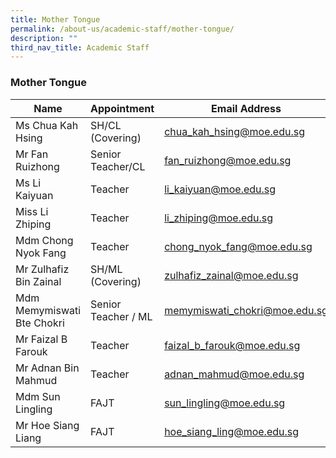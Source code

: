 ```yaml
---
title: Mother Tongue
permalink: /about-us/academic-staff/mother-tongue/
description: ""
third_nav_title: Academic Staff
---
```

### **Mother Tongue**

| Name | Appointment |  Email Address |
|---|---|---|
| Ms Chua Kah Hsing | SH/CL (Covering) | [chua_kah_hsing@moe.edu.sg](mailto:chua_kah_hsing@moe.edu.sg) |
| Mr Fan Ruizhong | Senior Teacher/CL          | [fan_ruizhong@moe.edu.sg](mailto:fan_ruizhong@moe.edu.sg) |
| Ms Li Kaiyuan | Teacher | [li_kaiyuan@moe.edu.sg](mailto:li_kaiyuan@moe.edu.sg) |
| Miss Li Zhiping | Teacher | [li_zhiping@moe.edu.sg](mailto:li_zhiping@moe.edu.sg) |
| Mdm Chong Nyok Fang | Teacher | [chong_nyok_fang@moe.edu.sg](mailto:chong_nyok_fang@moe.edu.sg) |
| Mr Zulhafiz Bin Zainal | SH/ML (Covering) | [zulhafiz_zainal@moe.edu.sg](mailto:zulhafiz_zainal@moe.edu.sg) |
| Mdm Memymiswati Bte Chokri | Senior Teacher / ML | [memymiswati_chokri@moe.edu.sg](mailto:memymiswati_chokri@moe.edu.sg) |
| Mr Faizal B Farouk | Teacher | [faizal_b_farouk@moe.edu.sg](mailto:faizal_b_farouk@moe.edu.sg) |
| Mr Adnan Bin Mahmud | Teacher | [adnan_mahmud@moe.edu.sg](mailto:adnan_mahmud@moe.edu.sg) |
| Mdm Sun Lingling | FAJT | [sun_lingling@moe.edu.sg](mailto:sun_lingling@moe.edu.sg) |
| Mr Hoe Siang Liang | FAJT | [hoe_siang_ling@moe.edu.sg](mailto:sun_lingling@moe.edu.sg) |